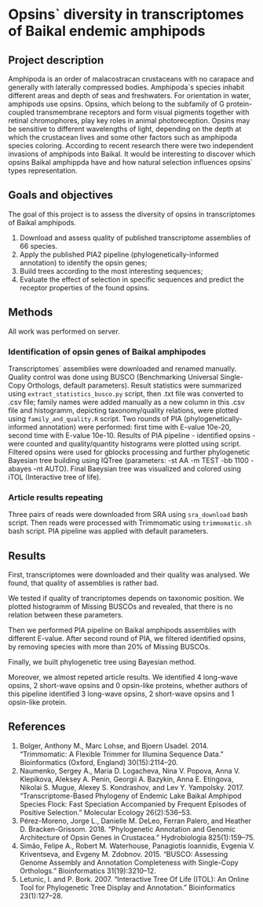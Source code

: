 # Opsins\` diversity in transcriptomes of Baikal endemic amphipods

## Project description

Amphipoda is an order of malacostracan crustaceans with no carapace and generally with laterally compressed bodies. Amphipoda\`s species inhabit different areas and depth of seas and freshwaters.
For orientation in water, amphipods use opsins. Opsins, which belong to the subfamily of G protein-coupled transmembrane receptors and form visual pigments together with retinal chromophores, play key roles in animal photoreception. Opsins may be sensitive to different wavelengths of light, depending on the depth at which the crustacean lives and some other factors such as amphipoda species coloring.
According to recent research there were two independent invasions of amphipods into Baikal. It would be interesting to discover which opsins Baikal amphippda have and how natural selection influences opsins\` types representation. 

## Goals and objectives

The goal of this project is to assess the diversity of opsins in transcriptomes of Baikal amphipods.

1. Download and assess quality of published transcriptome assemblies of 66 species.
2. Apply the published PIA2 pipeline (phylogenetically-informed annotation) to identify the opsin genes;
3. Build trees according to the most interesting sequences;
4. Evaluate the effect of selection in specific sequences and predict the receptor properties of the found opsins.

## Methods

All work was performed on server.

### Identification of opsin genes of Baikal amphipodes
Transcriptomes\` assemblies were downloaded and renamed manually. Quality control was done using BUSCO (Benchmarking Universal Single-Copy Orthologs, default parameters). Result statistics were summarized using `extract_statistics_busco.py` script, then .txt file was converted to .csv file; family names were added manually as a new column in this .csv file and histogramm, depicting taxonomy/quality relations, were plotted using `family_and_quality.R` script. Two rounds of PIA (phylogenetically-informed annotation) were performed: first time with E-value 10e-20, second time with E-value 10e-10.
Results of PIA pipeline - identified opsins - were counted and quality/quantity histograms were plotted using script.
Filtered opsins were used for gblocks processing and further phylogenetic Bayesian tree building using IQTree (parameters: -st AA -m TEST -bb 1100 -abayes -nt AUTO). Final Baeysian tree was visualized and colored using iTOL (Interactive tree of life).

### Article results repeating
Three pairs of reads were downloaded from SRA using `sra_download` bash script. Then reads were processed with Trimmomatic using `trimmomatic.sh` bash script. PIA pipeline was applied with default parameters.

## Results

First, transcriptomes were downloaded and their quality was analysed. We found, that quality of assemblies is rather bad.

We tested if quality of trancriptomes depends on taxonomic position. We plotted histogramm of Missing BUSCOs and revealed, that there is no relation between these parameters.

Then we performed PIA pipeline on Baikal amphipods assemblies with different E-value. After second round of PIA, we filtered identified opsins, by removing species with more than 20% of Missing BUSCOs.

Finally, we built phylogenetic tree using Bayesian method.

Moreover, we almost repeted article results. We identified 4 long-wave opsins, 2 short-wave opsins and 0 opsin-like proteins, whether authors of this pipeline identified 3 long-wave opsins, 2 short-wave opsins and 1 opsin-like protein.


## References
1. Bolger, Anthony M., Marc Lohse, and Bjoern Usadel. 2014. “Trimmomatic: A Flexible Trimmer for Illumina Sequence Data.” Bioinformatics (Oxford, England) 30(15):2114–20.
2. Naumenko, Sergey A., Maria D. Logacheva, Nina V. Popova, Anna V. Klepikova, Aleksey A. Penin, Georgii A. Bazykin, Anna E. Etingova, Nikolai S. Mugue, Alexey S. Kondrashov, and Lev Y. Yampolsky. 2017. “Transcriptome-Based Phylogeny of Endemic Lake Baikal Amphipod Species Flock: Fast Speciation Accompanied by Frequent Episodes of Positive Selection.” Molecular Ecology 26(2):536–53.
3. Pérez-Moreno, Jorge L., Danielle M. DeLeo, Ferran Palero, and Heather D. Bracken-Grissom. 2018. “Phylogenetic Annotation and Genomic Architecture of Opsin Genes in Crustacea.” Hydrobiologia 825(1):159–75.
4. Simão, Felipe A., Robert M. Waterhouse, Panagiotis Ioannidis, Evgenia V. Kriventseva, and Evgeny M. Zdobnov. 2015. “BUSCO: Assessing Genome Assembly and Annotation Completeness with Single-Copy Orthologs.” Bioinformatics 31(19):3210–12.
5. Letunic, I. and P. Bork. 2007. “Interactive Tree Of Life (ITOL): An Online Tool for Phylogenetic Tree Display and Annotation.” Bioinformatics 23(1):127–28.


